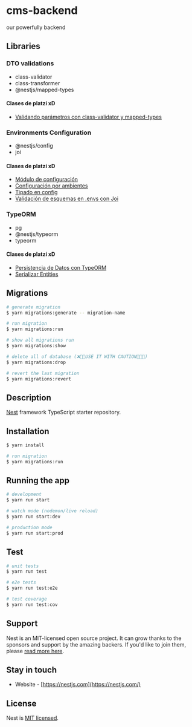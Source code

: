 # cms-backend

our powerfully backend

## Libraries

### DTO validations

- class-validator
- class-transformer
- @nestjs/mapped-types

#### Clases de platzi xD

- [Validando parámetros con class-validator y mapped-types](https://platzi.com/clases/2272-nestjs/37089-validando-parametros-con-class-validator-y-mapped-/)

### Environments Configuration

- @nestjs/config
- joi

#### Clases de platzi xD

- [Módulo de configuración](https://platzi.com/clases/2274-nestjs-modular/37253-modulo-de-configuracion/)
- [Configuración por ambientes](https://platzi.com/clases/2274-nestjs-modular/37254-configuracion-por-ambientes/)
- [Tipado en config](https://platzi.com/clases/2274-nestjs-modular/37255-tipado-en-config/)
- [Validación de esquemas en .envs con Joi](https://platzi.com/clases/2274-nestjs-modular/37256-validacion-de-esquemas-en-envs-con-joi/)

### TypeORM

- pg
- @nestjs/typeorm
- typeorm

#### Clases de platzi xD

- [Persistencia de Datos con TypeORM](https://platzi.com/clases/nestjs-typeorm/)
- [Serializar Entities](https://platzi.com/clases/2282-nestjs-typeorm/37326-serializar/)

## Migrations

```bash
# generate migration
$ yarn migrations:generate -- migration-name

# run migration
$ yarn migrations:run

# show all migrations run
$ yarn migrations:show

# delete all of database (❌🚨🚨USE IT WITH CAUTION🚨🚨❌)
$ yarn migrations:drop

# revert the last migration
$ yarn migrations:revert
```

## Description

[Nest](https://github.com/nestjs/nest) framework TypeScript starter repository.

## Installation

```bash
$ yarn install

# run migration
$ yarn migrations:run
```

## Running the app

```bash
# development
$ yarn run start

# watch mode (nodemon/live reload)
$ yarn run start:dev

# production mode
$ yarn run start:prod
```

## Test

```bash
# unit tests
$ yarn run test

# e2e tests
$ yarn run test:e2e

# test coverage
$ yarn run test:cov
```

## Support

Nest is an MIT-licensed open source project. It can grow thanks to the sponsors and support by the amazing backers. If you'd like to join them, please [read more here](https://docs.nestjs.com/support).

## Stay in touch

- Website - [https://nestjs.com](https://nestjs.com/)

## License

Nest is [MIT licensed](LICENSE).
